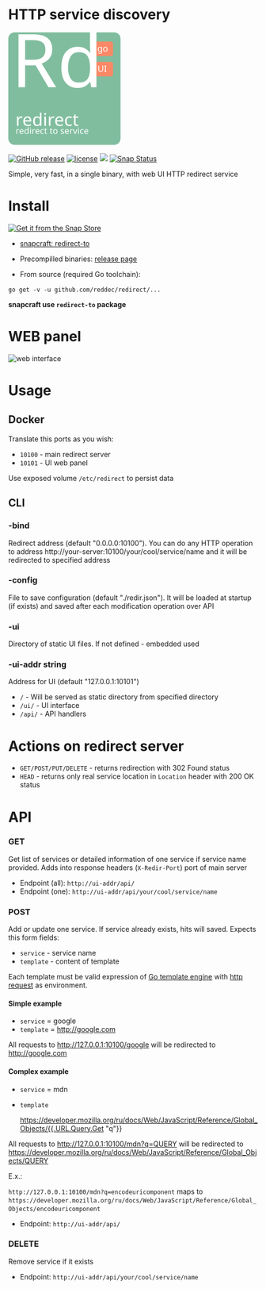 # HTTP service discovery

![Mx](docs/logo.svg)

[![GitHub release](https://img.shields.io/github/release/reddec/redirect.svg)](https://github.com/reddec/redirect/releases)
[![license](https://img.shields.io/github/license/reddec/redirect.svg)](https://github.com/reddec/redirect)
[![](https://godoc.org/github.com/reddec/redirect?status.svg)](http://godoc.org/github.com/reddec/redirect)
[![Snap Status](https://build.snapcraft.io/badge/reddec/redirect-to.svg)](https://build.snapcraft.io/user/reddec/redirect-to)

Simple, very fast, in a single binary, with web UI HTTP redirect service

# Install

[![Get it from the Snap Store](https://snapcraft.io/static/images/badges/en/snap-store-black.svg)](https://snapcraft.io/monexec)

* [snapcraft: redirect-to](https://snapcraft.io/redirect-to)

* Precompilled binaries: [release page](https://github.com/reddec/redirect/releases)

* From source (required Go toolchain):

```
go get -v -u github.com/reddec/redirect/...
```

**snapcraft use `redirect-to` package**

# WEB panel

![web interface](http://reddec.github.io/images/redirect_ui.png)

# Usage

## Docker

Translate this ports as you wish:

* `10100` - main redirect server
* `10101` - UI web panel

Use exposed volume `/etc/redirect` to persist data
## CLI

### -bind

Redirect address (default "0.0.0.0:10100"). You can do any HTTP operation
to address http://your-server:10100/your/cool/service/name and it will be redirected to specified address

### -config

File to save configuration (default "./redir.json").
It will be loaded at startup (if exists) and saved after each modification operation over API

### -ui

Directory of static UI files. If not defined - embedded used

### -ui-addr string

Address for UI (default "127.0.0.1:10101")

* `/` - Will be served as static directory from specified directory
* `/ui/` - UI interface
* `/api/`  - API handlers

# Actions on redirect server

* `GET/POST/PUT/DELETE` - returns redirection with 302 Found status
* `HEAD` - returns only real service location in `Location` header with 200 OK status

# API

### GET

Get list of services or detailed information of one service if service name provided.
Adds into response headers (`X-Redir-Port`) port of main server

* Endpoint (all):  `http://ui-addr/api/`
* Endpoint (one):  `http://ui-addr/api/your/cool/service/name`

### POST

Add or update one service. If service already exists, hits will saved.
Expects this form fields:

* `service` - service name
* `template` - content of template

Each template must be valid expression of [Go template engine](https://golang.org/pkg/text/template/)
with [http request](https://golang.org/pkg/net/http/#Request) as environment.

#### Simple example

* `service` = google
* `template` = http://google.com

All requests to http://127.0.0.1:10100/google will be redirected to http://google.com

#### Complex example

* `service` = mdn
* `template`

    https://developer.mozilla.org/ru/docs/Web/JavaScript/Reference/Global_Objects/{{.URL.Query.Get "q"}}

All requests to http://127.0.0.1:10100/mdn?q=QUERY will be redirected to
https://developer.mozilla.org/ru/docs/Web/JavaScript/Reference/Global_Objects/QUERY

E.x.:

`http://127.0.0.1:10100/mdn?q=encodeuricomponent` maps to
`https://developer.mozilla.org/ru/docs/Web/JavaScript/Reference/Global_Objects/encodeuricomponent`

* Endpoint:  `http://ui-addr/api/`

### DELETE

Remove service if it exists

* Endpoint:  `http://ui-addr/api/your/cool/service/name`
